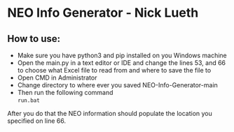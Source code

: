 # NEO Info Generator - Nick Lueth
## How to use:
- Make sure you have python3 and pip installed on you Windows machine
- Open the main.py in a text editor or IDE and change the lines 53, and 66 to choose what Excel file to read from and where to save the file to
- Open CMD in Administrator
- Change directory to where ever you saved NEO-Info-Generator-main
- Then run the following command <br>
```run.bat```

After you do that the NEO information should populate the location you specified on line 66.
